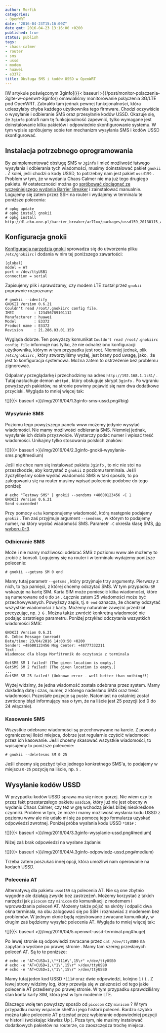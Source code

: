 ```yaml
---
author: Morfik
categories:
- OpenWRT
date: "2016-04-23T15:16:00Z"
date_gmt: 2016-04-23 13:16:00 +0200
published: true
status: publish
tags:
- chaos-calmer
- router
- sms
- ussd
- modem
- huawei
- e3372
title: Obsługa SMS i kodów USSD w OpenWRT
---
```


[W artykule poświęconym 3ginfo]({{< baseurl >}}/post/monitor-polaczenia-3glte-w-openwrt-3ginfo/)
omawialiśmy monitorowanie połączenia 3G/LTE pod OpenWRT. Zabrakło tam jednak pewnej funkcjonalności,
która ucieszyłaby chyba każdego użytkownika tego firmware. Chodzi oczywiście o wysyłanie i
odbieranie SMS oraz przesyłanie kodów USSD. Okazuje się, że `3ginfo` potrafi nam tę funkcjonalność
zapewnić, tylko wymagane jest doinstalowanie kilku pakietów i odpowiednie skonfigurowanie systemu. W
tym wpisie spróbujemy sobie ten mechanizm wysyłania SMS i kodów USSD skonfigurować.

<!--more-->
## Instalacja potrzebnego oprogramowania

By zaimplementować obsługę SMS w `3ginfo` i mieć możliwość łatwego wysyłania i odbierania tych
wiadomości, musimy doinstalować pakiet `gnokii` . Z kolei, jeśli chodzi o kody USSD, to potrzebny
nam jest pakiet `ussd159` . Problem w tym, że w wydaniu Chaos Calmer nie ma już tego drugiego
pakietu. W ostateczności można go [spróbować dociągnąć ze wcześniejszego wydania Barrier
Breaker](http://eko.one.pl/forum/viewtopic.php?id=13189) i zainstalować manualnie. Logujemy się
zatem przez SSH na router i wydajemy w terminalu te poniższe polecenia:

    # opkg update
    # opkg install gnokii
    # opkg install http://dl.eko.one.pl/barrier_breaker/ar71xx/packages/ussd159_20130115_ar71xx.ipk

## Konfiguracja gnokii

[Konfiguracja narzędzia gnokii](http://wiki.gnokii.org/index.php/Main_Page) sprowadza się do
utworzenia pliku `/etc/gnokiirc` i dodania w nim tej poniższego zawartości:

    [global]
    model = AT
    port = /dev/ttyUSB1
    connection = serial

Zapisujemy plik i sprawdzamy, czy modem LTE został przez `gnokii` poprawnie rozpoznany:

    # gnokii --identify
    GNOKII Version 0.6.21
    Couldn't read /root/.gnokiirc config file.
    IMEI         : 123456789101112
    Manufacturer : huawei
    Model        : E3372
    Product name : E3372
    Revision     : 21.286.03.01.159

Wygląda dobrze. Ten powyższy komunikat `Couldn't read /root/.gnokiirc config file` informuje nas
tylko, że nie odnaleziono konfiguracji użytkownika, którym w tym przypadku jest root. Niemniej
jednak, plik `/etc/gnokiirc` , który stworzyliśmy wyżej, jest brany pod uwagę, jako,  że jest to
konfiguracja systemowa. Można zatem to ostrzeżenie bez problemu zignorować.

Odpalamy przeglądarkę i przechodzimy na adres `http://192.168.1.1:81/` . Tutaj nasłuchuje demon
`uhttpd` , który obsługuje skrypt `3ginfo` . Po wgraniu powyższych pakietów, na stronie powinny
pojawić się nam dwa dodatkowe przyciski. Wygląda to mniej więcej tak:

![]({{< baseurl >}}/img/2016/04/1.3ginfo-sms-ussd.png#big)

### Wysyłanie SMS

Poziomu tego powyższego panelu www możemy jedynie wysyłać wiadomości. Nie mamy możliwości odbierania
SMS. Niemniej jednak, wysyłanie ich działa przyzwoicie. Wystarczy podać numer i wpisać treść
wiadomości. Unikajmy tylko stosowania polskich znaków:

![]({{< baseurl >}}/img/2016/04/2.3ginfo-gnokii-wysylanie-sms.png#medium)

Jeśli nie chce nam się instalować pakietu `3ginfo` , to nic nie stoi na przeszkodzie, aby korzystać
z `gnokii` z poziomu terminala. Jeśli życzylibyśmy sobie wysłać wiadomość SMS w taki sposób, to po
zalogowaniu się na router musimy wpisać polecenie podobne do tego poniżej:

    # echo "Testowy SMS" | gnokii --sendsms +48600123456 -C 1
    GNOKII Version 0.6.21
    Send succeeded!

Przy pomocy `echo` komponujemy wiadomość, którą następnie podajemy `gnokii` . Ten zaś przyjmuje
argument `--sendsms` , w którym to podajemy numer, na który wysłać wiadomość SMS. Parametr `-C`
określa klasę SMS, [do
wyboru 0-3](http://devlib.symbian.slions.net/s3/GUID-CBFDD753-BAE3-5C40-B947-EB8CDA11CD23.html).

### Odbieranie SMS

Może i nie mamy możliwości odebrać SMS z poziomu www ale możemy to zrobić z konsoli. Logujemy się na
router i w terminalu wydajemy poniższe polecenie:

    # gnokii --getsms SM 0 end

Mamy tutaj parametr `--getsms` , który przyjmuje trzy argumenty. Pierwszy z nich, to typ pamięci, z
której chcemy odczytać SMS. W tym przypadku `SM` wskazuje na kartę SIM. Karta SIM może pomieścić
kilka wiadomości, które są numerowane od `0` do `24` . Łącznie zatem 25 wiadomości może być
przechowywanych. Powyższy zapis, tj. `0 end` oznacza, że chcemy odczytać wszystkie wiadomości z
karty. Możemy naturalnie zawęzić przedział precyzując, np. `3 6` . Można także zwrócić konkretną
wiadomość nie podając ostatniego parametru. Poniżej przykład odczytania wszystkich wiadomości SMS:

    GNOKII Version 0.6.21
    0. Inbox Message (unread)
    Date/time: 23/04/2016 14:03:50 +0200
    Sender: +48600123456 Msg Center: +48777332211
    Text:
    Wiadomosc dla bloga Morfitronik do oczytania z terminala

    GetSMS SM 1 failed! (The given location is empty.)
    GetSMS SM 2 failed! (The given location is empty.)
    ...
    GetSMS SM 25 failed! (Unknown error - well better than nothing!!)

Wyżej widzimy, że jedna wiadomość została odebrana przez system. Mamy dokładną datę i czas, numer, z
którego nadesłano SMS oraz treść wiadomości. Pozostałe pozycje są puste. Natomiast na ostatniej
został zwrócony błąd informujący nas o tym, że na liście jest 25 pozycji (od 0 do 24 włącznie).

### Kasowanie SMS

Wszystkie odebrane wiadomości są przechowywane na karcie. Z powodu ograniczonej ilości miejsca,
dobrze jest regularnie czyścić wiadomości przez ich kasowanie. Jeśli chcemy skasować wszystkie
wiadomości, to wpisujemy to poniższe polecenie:

    # gnokii --deletesms SM 0 25

Jeśli chcemy się pozbyć tylko jednego konkretnego SMS'a, to podajemy w miejscu `0-25` pozycję na
liście, np. `5` .

## Wysyłanie kodów USSD

W przypadku kodów USSD sprawa ma się nieco gorzej. Nie wiem czy to przez fakt przestarzałego pakietu
`ussd159`, który już nie jest obecny w wydaniu Chaos Calmer, czy też w grę wchodzą jakieś bliżej
nieokreślone czynniki. Problem w tym, że może i mamy możliwość wysłania kodu USSD z poziomu www ale
nie udało mi się za pomocą tego formularza uzyskać odpowiedzi zwrotnej. Poniżej próba wysłania kodu
USSD `*101#` :

![]({{< baseurl >}}/img/2016/04/3.3ginfo-wysylanie-ussd.png#medium)

Niżej zaś brak odpowiedzi na wysłane żądanie:

![]({{< baseurl >}}/img/2016/04/4.3ginfo-odpowiedz-ussd.png#medium)

Trzeba zatem poszukać innej opcji, która umożliwi nam operowanie na kodach USSD.

### Polecenia AT

Alternatywą dla pakietu `ussd159` są polecenia AT. Nie są one zbytnio wygodne ale działają zwykle
bez zastrzeżeń. Możemy korzystać z takich narzędzi jak `picocom` czy `minicom` do komunikacji z
modemem i wprowadzania poleceń AT. Możemy także pójść na skróty i odpalić dwa okna terminala, na obu
zalogować się po SSH i rozmawiać z modemem bez problemów. W jednym oknie będą rejestrowane zwracane
komunikaty, w drugim zaś będziemy wysyłać polecenia AT. Wygląda to mniej więcej tak:

![]({{< baseurl >}}/img/2016/04/5.openwrt-ussd-terminal.png#huge)

Po lewej stronie są odpowiedzi zwracane przez `cat /dev/ttyUSB0` na zapytania wysłane po prawej
stronie . Mamy tam szereg przesłanych poleceń AT. Są to te poniższe:

    # echo -e "AT+CUSD=1,\"*111#\",15\r" >/dev/ttyUSB0
    # echo -e "AT+CUSD=1,\"1\",15\r" >/dev/ttyUSB0
    # echo -e "AT+CUSD=1,\"1\",15\r" >/dev/ttyUSB0

Mamy tutaj jeden kod USSD `*111#` oraz dwie odpowiedzi, kolejno `1` i `1` . Z lewej strony widzimy
log, który przewija się w zależności od tego jakie polecenie AT prześlemy po prawej stronie. W tym
przypadku sprawdziliśmy stan konta karty SIM, która jest w tym modemie LTE.

Dlaczego wolę ten powyższy sposób od `picocom` czy `minicom` ? W tym przypadku mamy wsparcie shell'a
i jego historii poleceń. Bardzo szybko można takie polecenie AT przesłać przez wybieranie
odpowiedniej pozycji w historii (wciskając klawisz Up ). Poza tym, nie musimy instalować dodatkowych
pakietów na routerze, co zaoszczędza trochę miejsca.
